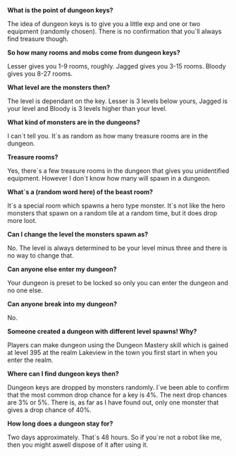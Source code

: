 **What is the point of dungeon keys?**

The idea of dungeon keys is to give you a little exp and one or two equipment (randomly chosen). There is no confirmation that you\`ll always find treasure though.

**So how many rooms and mobs come from dungeon keys?**

Lesser gives you 1-9 rooms, roughly. Jagged gives you 3-15 rooms. Bloody gives you 8-27 rooms.

**What level are the monsters then?**

The level is dependant on the key. Lesser is 3 levels below yours, Jagged is your level and Bloody is 3 levels higher than your level.

**What kind of monsters are in the dungeons?**

I can\`t tell you. It\`s as random as how many treasure rooms are in the dungeon.

**Treasure rooms?**

Yes, there\`s a few treasure rooms in the dungeon that gives you unidentified equipment. However I don\`t know how many will spawn in a dungeon.

**What\`s a (random word here) of the beast room?**

It\`s a special room which spawns a hero type monster. It\`s not like the hero monsters that spawn on a random tile at a random time, but it does drop more loot.

**Can I change the level the monsters spawn as?**

No. The level is always determined to be your level minus three and there is no way to change that.

**Can anyone else enter my dungeon?**

Your dungeon is preset to be locked so only you can enter the dungeon and no one else.

**Can anyone break into my dungeon?**

No.

**Someone created a dungeon with different level spawns! Why?**

Players can make dungeon using the Dungeon Mastery skill which is gained at level 395 at the realm Lakeview in the town you first start in when you enter the realm.

**Where can I find dungeon keys then?**

Dungeon keys are dropped by monsters randomly. I\`ve been able to confirm that the most common drop chance for a key is 4%. The next drop chances are 3% or 5%. There is, as far as I have found out, only one monster that gives a drop chance of 40%.

**How long does a dungeon stay for?**

Two days approximately. That\`s 48 hours. So if you\`re not a robot like me, then you might aswell dispose of it after using it.